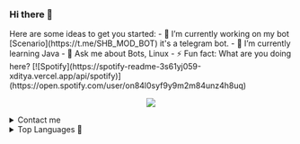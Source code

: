 ### Hi there 👋


<!-- **Snehashish06/Snehashish06** is a ✨ _special_ ✨ repository because its `README.md` (this file) appears on your GitHub profile. --!>

Here are some ideas to get you started:

- 🔭 I’m currently working on my bot [Scenario](https://t.me/SHB_MOD_BOT) it's a telegram bot.
- 🌱 I’m currently learning Java
- 💬 Ask me about Bots, Linux
- ⚡ Fun fact: What are you doing here?

[![Spotify](https://spotify-readme-3s61yj059-xditya.vercel.app/api/spotify)](https://open.spotify.com/user/on84l0syf9y9m2m84unz4h8uq)

<p align="center">
  <img src="https://readme-typing-svg.herokuapp.com?color=FFC0CB&width=420&lines=Passionate+Developers+From+India%E2%9C%8C%EF%B8%8F;Python%2C+Java%2C+Linux%E2%9D%A4%EF%B8%8F">
</p> 

<details>
<summary>Contact me </summary>
 
## <img height="40" src="https://raw.githubusercontent.com/innng/innng/master/assets/kyubey.gif"/>Contact Me
<p><a href="https://t.me/U2ME_14344"><img src="https://telegra.ph/file/78c11b21dcdc65182eae0.jpg" alt="Press to Takeoff" width="100px"></a></p>
[![Group](https://img.shields.io/badge/dynamic/json?logo=telegram&label=%40The_Arc_Music&labelColor=282c34&suffix=+members&color=2CA5E0&query=%24.data.totalSubs&url=https%3A%2F%2Fapi.spencerwoo.com%2Fsubstats%2F%3Fsource%3Dtelegram%26queryKey%3DThe_Arc_Music&longCache=true%22)](https://t.me/The_Arc_Music)
[![Group](https://img.shields.io/badge/dynamic/json?logo=telegram&label=%40The_ARC_Network&labelColor=282c34&suffix=+members&color=2CA5E0&query=%24.data.totalSubs&url=https%3A%2F%2Fapi.spencerwoo.com%2Fsubstats%2F%3Fsource%3Dtelegram%26queryKey%3DThe_Arc_Music&longCache=true%22)](https://t.me/The_Arc_Network)
</details>
<details> 
<summary>Top Languages 💌</summary>
<h2 align="center">🌐 Top Languages</h2>

[![top languages](https://github-readme-stats.vercel.app/api/top-langs/?username=Snehashish06&show_icons=true&theme=radical&layout=compact)](https://github.com/Snehashish06)
</details>

